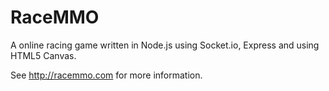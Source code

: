 # RaceMMO
A online racing game written in Node.js using Socket.io, Express and using HTML5 Canvas.

See http://racemmo.com for more information.
